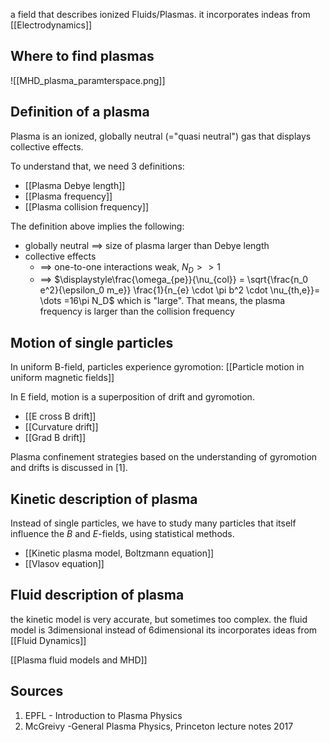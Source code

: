 a field that describes ionized Fluids/Plasmas.
it incorporates indeas from [[Electrodynamics]]

## Where to find plasmas
![[MHD_plasma_paramterspace.png]]


## Definition of a plasma
Plasma is an ionized, globally neutral (="quasi neutral") gas that displays collective effects.

To understand that, we need 3 definitions:
- [[Plasma Debye length]]
- [[Plasma frequency]]
- [[Plasma collision frequency]]

The definition above implies the following:
- globally neutral $\implies$ size of plasma larger than Debye length
- collective effects
	- $\implies$ one-to-one interactions weak, $N_D>>1$ 
	- $\implies$ $\displaystyle\frac{\omega_{pe}}{\nu_{col}} = \sqrt{\frac{n_0 e^2}{\epsilon_0 m_e}} \frac{1}{n_{e} \cdot \pi b^2 \cdot  \nu_{th,e}}= \dots =16\pi N_D$  which is "large". That means, the plasma frequency is larger than the collision frequency


## Motion of single particles
In uniform B-field, particles experience gyromotion: [[Particle motion in uniform magnetic fields]]

In E field, motion is a superposition of drift and gyromotion.
- [[E cross B drift]]
- [[Curvature drift]]
- [[Grad B drift]]

Plasma confinement strategies based on the understanding of gyromotion and drifts is discussed in [1].


## Kinetic description of plasma
Instead of single particles, we have to study many particles that itself influence the $B$ and $E$-fields, using statistical methods.
- [[Kinetic plasma model, Boltzmann equation]]
- [[Vlasov equation]]

## Fluid description of plasma
the kinetic model is very accurate, but sometimes too complex.
the fluid model is 3dimensional instead of 6dimensional
its incorporates ideas from [[Fluid Dynamics]]

[[Plasma fluid models and MHD]]


## Sources
1. EPFL - Introduction to Plasma Physics
2. McGreivy -General Plasma Physics, Princeton lecture notes 2017